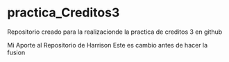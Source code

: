 # practica_Creditos3
Repositorio creado para la realizacionde la practica de creditos 3 en github

Mi Aporte al Repositorio de Harrison
Este es cambio antes de hacer la fusion 
